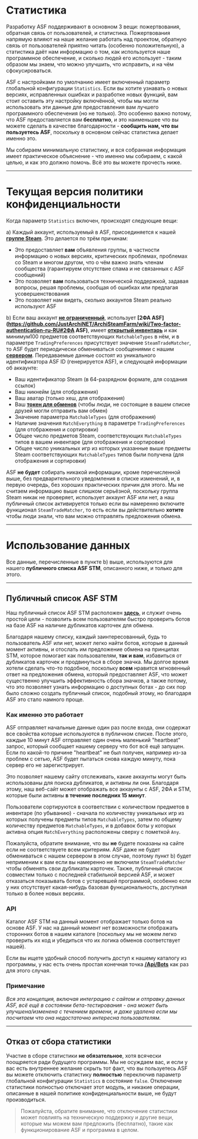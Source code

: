 # Статистика

Разработку ASF поддерживают в основном 3 вещи: пожертвования, обратная связь от пользователей, и статистика. Пожертвования напрямую влияют на наше желание работать над проектом, обратную связь от пользователей приятно читать (особенно положительную), а статистика даёт нам информацию о том, как используется наше программное обеспечение, и сколько людей его использует - таким образом мы знаем, что можно улучшить, что исправить, и на чём сфокусироваться.

ASF с настройками по умолчанию имеет включенный параметр глобальной конфигурации `Statistics`. Если вы хотите узнавать о новых версиях, исправленных ошибках и разработке новых функций, вам стоит оставить эту настройку включённой, чтобы мы могли использовать эти данные для предоставления вам лучшего программного обеспечения (но не только). Это особенно важно потому, что ASF предоставляется вам **бесплатно**, и это наименьшее что вы можете сделать в качестве благодарности - **сообщить нам, что вы пользуетесь ASF**, поскольку в основном сейчас статистика делает именно это.

Мы собираем минимальную статистику, и вся собранная информация имеет практическое объяснение - что именно мы собираем, с какой целью, и как это должно помочь. Всё это вы можете прочесть ниже.

* * *

# Текущая версия политики конфиденциальности

Когда параметр `Statistics` включен, происходят следующие вещи:

a) Каждый аккаунт, используемый в ASF, присоединяется к нашей **[группе Steam](https://steamcommunity.com/gid/103582791440160998)**. Это делается по трём причинам:

* Это предоставляет **вам** объявления группы, в частности информацию о новых версиях, критических проблемах, проблемах со Steam и многом другом, что о чём важно знать членам сообщества (гарантируем отсутствие спама и не связанных с ASF сообщений)
* Это позволяет **вам** пользоваться технической поддержкой, задавая вопросы, решая проблемы, сообщая об ошибках или предлагая усовершенствования
* Это позволяет нам видеть, сколько аккаунтов Steam реально используют ASF

b) Если ваш аккаунт **[не ограниченный](https://support.steampowered.com/kb_article.php?ref=3330-IAGK-7663)**, использует **[2ФА ASF](https://github.com/JustArchiNET/ArchiSteamFarm/wiki/Two-factor-authentication-ru-RU#2ФА ASF)**, имеет **[открытый инвентарь](https://steamcommunity.com/my/edit/settings)** и как минимум100 предметов соответствующих `MatchableTypes` в нём, и в параметре `TradingPreferences` присутствует значение `SteamTradeMatcher`, то ASF будет периодически обмениваться сообщениями с нашим **[сервером](https://asf.justarchi.net)**. Передаваемые данные состоят из уникального идентификатора ASF ID (генерируется ASF), и следующей информации об аккаунте:

* Ваш идентификатор Steam (в 64-разрядном формате, для создания ссылок)
* Ваш никнейм (для отображения)
* Ваш аватар (только хеш, для отображения)
* Ваш **[токен для обменов](https://steamcommunity.com/my/tradeoffers/privacy)** (чтобы люди, не состоящие в вашем списке друзей могли отправить вам обмен)
* Значение параметра `MatchableTypes` (для отображения)
* Наличие значения `MatchEverything` в параметре `TradingPreferences` (для отображения и сортировки)
* Общее число предметов Steam, соответствующих `MatchableTypes` типов в вашем инвентаре (для отображения и сортировки)
* Общее число уникальных игр из которых указанные выше предметы Steam соответствующих `MatchableTypes` типов были получена (для отображения и сортировки)

ASF **не будет** собирать никакой информации, кроме перечисленной выше, без предварительного уведомления в списке изменений, и, в первую очередь, без хороших практических причин для этого. Мы не считаем информацию выше слишком серьёзной, поскольку группа Steam никак не проверяет, использует аккаунт ASF или нет, а наш публичный список активируется только если вы намеренно включите функционал `SteamTradeMatcher`, то есть если вы действительно **хотите** чтобы люди знали, что вам можно отправлять предложения обмена.

* * *

# Использование данных

Все данные, перечисленные в пункте b) выше, используются для нашего **публичного списка ASF STM**, описанного ниже, и только для этого.

* * *

## Публичный список ASF STM

Наш публичный список ASF STM расположен **[здесь](https://asf.justarchi.net/STM)**, и служит очень простой цели - позволить всем пользователям быстро проверить ботов на базе ASF на наличие дубликатов карточек для обмена.

Благодаря нашему списку, каждый заинтересованный, будь то пользователь ASF или нет, может легко найти ботов, которые в данный момент активны, и отослать им предложение обмена на принципах STM, которое помогает как пользователям, **так и вам**, избавиться от дубликатов карточек и продвинуться в сборе значка. Мы долгое время хотели сделать что-то подобное, поскольку **всем** нравится мгновенный ответ на предложения обмена, который предоставляет ASF, что может существенно улучшить эффективность сбора значков, а также потому, что это позволяет узнать информацию о доступных ботах - до сих пор было сложно создать публичный список, подобный этому, но благодаря ASF это стало намного проще.

### Как именно это работает

ASF отправляет начальные данные один раз после входа, они содержат все свойства которые используются в публичном списке. После этого, каждые 10 минут ASF отправляет один очень маленький "heartbeat" запрос, который сообщает нашему серверу что бот всё ещё запущен. Если по какой-то причине "heartbeat" не был получен, например из-за проблем с сетью, ASF будет пытаться снова каждую минуту, пока сервер его не зарегистрирует.

Это позволяет нашему сайту отслеживать, какие аккаунты могут быть использованы для поиска дубликатов, и активны ли они. Благодаря этому, наш веб-сайт может отображать все аккаунты с ASF, 2ФА и STM, которые были активны **в течение последних 15 минут**.

Пользователи сортируются в соответствии с количеством предметов в инвентаре (по убыванию) - сначала по количеству уникальных игр из которых получены предметы типов `MatchableTypes`, затем по общему количеству предметов `MatchableTypes`, и в добавок боты у которых активна опция `MatchEverything` расположены сверху с пометкой `Any`.

Пожалуйста, обратите внимание, что вы **не** будете показаны на сайте если не соответствуете всем критериям. ASF даже не будет обмениваться с нашем сервером в этом случае, поэтому пункт b) будет неприменим к вам если вы намеренно не включили `SteamTradeMatcher` чтобы обменять свои дубликаты карточек. Также, публичный список совместим только с последней стабильной версией ASF, и может отказаться показывать ботов с устаревшей программой, особенно если у них отсутствует какая-нибудь базовая функциональность, доступная только в более новых версиях.

### API

Каталог ASF STM на данный момент отображает только ботов на основе ASF. У нас на данный момент нет возможности отображать сторонних ботов в нашем каталоге (поскольку мы не можем легко проверить их код и убедиться что их логика обменов соответствует нашей).

Если вы ищете удобный способ получить доступ к нашему каталогу из программы, у нас есть очень простая конечная точка **[/Api/Bots](https://asf.justarchi.net/Api/Bots)** как раз для этого случая.

### Примечание

*Вся эта концепция, включая интеграцию с сайтом и отправку данных ASF, всё ещё в состоянии бета-тестирования - она может быть улучшена/изменена с течением времени, и даже удалена если мы посчитаем что она недостаточно интересна пользователям.*

* * *

## Отказ от сбора статистики

Участие в сборе статистики **не обязательное**, хотя всячески поощряется ради будущего программы. Мы не осуждаем вас, и если у вас есть внутреннее желание скрыть тот факт, что вы пользуетесь ASF вы можете отключить статистику **полностью** переключив параметр глобальной конфигурации `Statistics` в состояние `false`. Отключение статистики полностью отключает этот модуль, и никакие операции, описанные в нашей политике конфиденциальности выше, не будут производиться.

> Пожалуйста, обратите внимание, что отключение статистики может повлиять на техническую поддержку и другие вещи, которые мы можем вам предложить (бесплатно), такие как функционирование ASF и программа в целом.